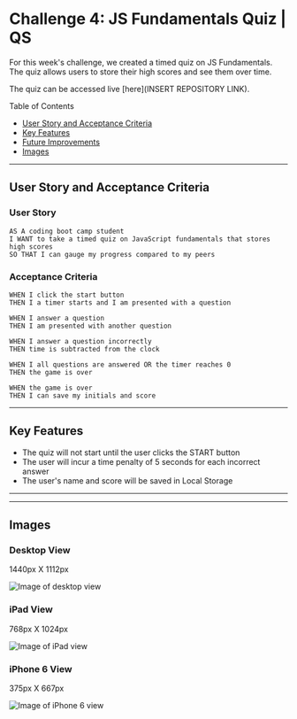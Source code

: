 # Challenge 4: JS Fundamentals Quiz | QS

For this week's challenge, we created a timed quiz on JS Fundamentals. The quiz allows users to store their high scores and see them over time. 

The quiz can be accessed live [here](INSERT REPOSITORY LINK).

Table of Contents
* [User Story and Acceptance Criteria](#user-story-and-acceptance-criteria)
* [Key Features](#key-features)
* [Future Improvements](#future-improvements)
* [Images](#images)

---

## User Story and Acceptance Criteria

### User Story

```
AS A coding boot camp student
I WANT to take a timed quiz on JavaScript fundamentals that stores high scores
SO THAT I can gauge my progress compared to my peers
```

### Acceptance Criteria

```
WHEN I click the start button
THEN I a timer starts and I am presented with a question
```
```
WHEN I answer a question
THEN I am presented with another question
```
```
WHEN I answer a question incorrectly
THEN time is subtracted from the clock
```
```
WHEN I all questions are answered OR the timer reaches 0
THEN the game is over
```
```
WHEN the game is over
THEN I can save my initials and score
```

---

## Key Features

* The quiz will not start until the user clicks the START button
* The user will incur a time penalty of 5 seconds for each incorrect answer
* The user's name and score will be saved in Local Storage

---

---
## Images
### Desktop View

1440px X 1112px

![Image of desktop view](./assets/images/DesktopView.png)

### iPad View

768px X 1024px

![Image of iPad view](./assets/images/iPadView.png)

### iPhone 6 View

375px X 667px

![Image of iPhone 6 view](./assets/images/iPhone6View.png)